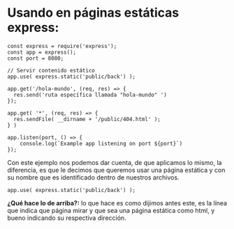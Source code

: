 
# Usando en páginas estáticas express:

~~~
const express = require('express');
const app = express();
const port = 8080;

// Servir contenido estático
app.use( express.static('public/back') );

app.get('/hola-mundo', (req, res) => {
  res.send('ruta específica llamada "hola-mundo" ')
});

app.get( '*', (req, res) => {
  res.sendFile( __dirname + '/public/404.html' );
} )

app.listen(port, () => {
    console.log(`Example app listening on port ${port}`)
});
~~~

Con este ejemplo nos podemos dar cuenta, de que aplicamos lo mismo, la diferencia, es que le decimos que queremos usar una página estática y con su nombre que es identificado dentro de nuestros archivos.

~~~
app.use( express.static('public/back') );
~~~

**¿Qué hace lo de arriba?:** lo que hace es como dijimos antes este, es la línea que indica que página mirar y que sea una página estática como html, y bueno indicando su respectiva dirección.